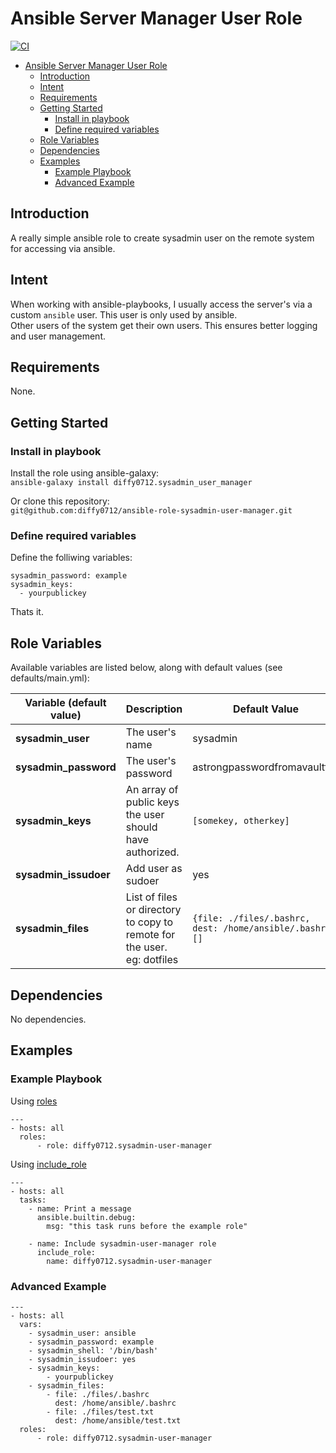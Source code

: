# Ansible Server Manager User Role
[![CI](https://github.com/diffy0712/ansible-role-sysadmin-user-manager/workflows/CI/badge.svg?event=push)](https://github.com/diffy0712/ansible-role-sysadmin-user-manager/actions?query=workflow%3ACI)

- [Ansible Server Manager User Role](#ansible-server-manager-user-role)
  - [Introduction](#introduction)
  - [Intent](#intent)
  - [Requirements](#requirements)
  - [Getting Started](#getting-started)
    - [Install in playbook](#install-in-playbook)
    - [Define required variables](#define-required-variables)
  - [Role Variables](#role-variables)
  - [Dependencies](#dependencies)
  - [Examples](#examples)
    - [Example Playbook](#example-playbook)
    - [Advanced Example](#advanced-example)

## Introduction
A really simple ansible role to create sysadmin user on the remote system for accessing via ansible.

## Intent
When working with ansible-playbooks, I usually access the server's via a custom `ansible` user. This user is only used by ansible.   
Other users of the system get their own users. This ensures better logging and user management.

## Requirements

None.

## Getting Started

### Install in playbook
Install the role using ansible-galaxy:  
`ansible-galaxy install diffy0712.sysadmin_user_manager`

Or clone this repository:  
`git@github.com:diffy0712/ansible-role-sysadmin-user-manager.git`

### Define required variables

Define the folliwing variables:
```
sysadmin_password: example
sysadmin_keys: 
  - yourpublickey
```

Thats it. 

## Role Variables

Available variables are listed below, along with default values (see defaults/main.yml):

| Variable (default value)      | Description | Default Value |
| ----------- | ----------- | ----------- |
| __sysadmin_user__      | The user's name       | sysadmin |
| __sysadmin_password__      | The user's password       |  astrongpasswordfromavaultfile |
| __sysadmin_keys__      | An array of public keys the user should have authorized.       | ```[somekey, otherkey]``` |
| __sysadmin_issudoer__      | Add user as sudoer      | yes |
| __sysadmin_files__      | List of files or directory to copy to remote for the user. eg: dotfiles      | ```{file: ./files/.bashrc, dest: /home/ansible/.bashrc}[]``` |

## Dependencies

No dependencies.

## Examples
### Example Playbook

Using [roles](https://docs.ansible.com/ansible/latest/user_guide/playbooks_reuse_roles.html#using-roles)
```
---
- hosts: all
  roles:
      - role: diffy0712.sysadmin-user-manager
```

Using [include_role](https://docs.ansible.com/ansible/latest/user_guide/playbooks_reuse_roles.html#including-roles-dynamic-reuse)
```
---
- hosts: all
  tasks:
    - name: Print a message
      ansible.builtin.debug:
        msg: "this task runs before the example role"

    - name: Include sysadmin-user-manager role
      include_role:
        name: diffy0712.sysadmin-user-manager

```

### Advanced Example

```
---
- hosts: all
  vars:
    - sysadmin_user: ansible
    - sysadmin_password: example
    - sysadmin_shell: '/bin/bash'
    - sysadmin_issudoer: yes
    - sysadmin_keys: 
        - yourpublickey
    - sysadmin_files:
        - file: ./files/.bashrc
          dest: /home/ansible/.bashrc
        - file: ./files/test.txt
          dest: /home/ansible/test.txt
  roles:
      - role: diffy0712.sysadmin-user-manager
```